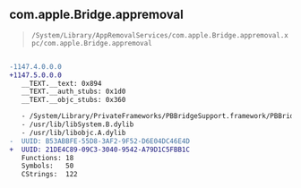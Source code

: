 ## com.apple.Bridge.appremoval

> `/System/Library/AppRemovalServices/com.apple.Bridge.appremoval.xpc/com.apple.Bridge.appremoval`

```diff

-1147.4.0.0.0
+1147.5.0.0.0
   __TEXT.__text: 0x894
   __TEXT.__auth_stubs: 0x1d0
   __TEXT.__objc_stubs: 0x360

   - /System/Library/PrivateFrameworks/PBBridgeSupport.framework/PBBridgeSupport
   - /usr/lib/libSystem.B.dylib
   - /usr/lib/libobjc.A.dylib
-  UUID: B53ABBFE-55D8-3AF2-9F52-D6E04DC46E4D
+  UUID: 21DE4C89-09C3-3040-9542-A79D1C5FBB1C
   Functions: 18
   Symbols:   50
   CStrings:  122

```
